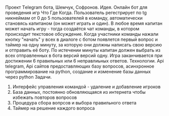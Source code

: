 Проект Тelegram бота, Шемчук, Софронов. 
Идея. Онлайн бот для проведения игр Что Где Когда. Пользователь регестрирует по tg никнеймам от 0 до 5 пользователей в команду, автоматически становясь капитаном (он может играть и один). В любое время капитан может начать игру - тогда создаётся чат команды, в котором происходит текстовое обсуждение. Когда участники команды нажали кнопку "начать" у всех в диалоге с ботом появлется первый вопрос и таймер на одну минуту, за которую они должны написать свою версию и отправить её боту. По истечении минуты капитан должен выбрать из всех отправленных в бота версий версий одну. Игра заканчивается при достижении 6 правильных или 6 неправлиьных ответов. 
Технологии. Api telegram, Api сайтов предоставляющих базу вопросов, асинхронное программирование на python, создание и изменение базы данных через python 
Задачи. 
1. Интерфейс управления командой - удаление и добавление игроков 
2. База данных, постоянно обновляющаяся из интернета чтобы избежать повторов вопросов 
3. Процедура сбора вопрсов и выбора правильного ответа 
4. Таймер на решение каждого вопроса